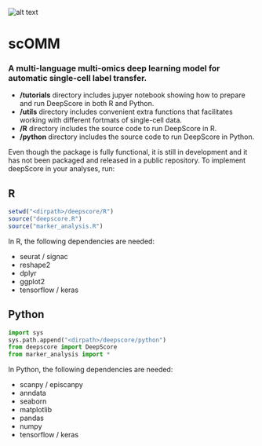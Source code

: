 ![alt text](https://github.com/mereulab/scOMM/blob/master/scOMM_logo1.png?raw=true)

# scOMM
### A multi-language multi-omics deep learning model for automatic single-cell label transfer.

- **/tutorials** directory includes jupyer notebook showing how to prepare and run DeepScore in both R and Python.
- **/utils** directory includes convenient extra functions that facilitates working with different fortmats of single-cell data.
- **/R** directory includes the source code to run DeepScore in R.
- **/python** directory includes the source code to run DeepScore in Python.

Even though the package is fully functional, it is still in development and it has not been packaged and released in a public repository. 
To implement deepScore in your analyses, run:

## R

```R
setwd("<dirpath>/deepscore/R")
source("deepscore.R")
source("marker_analysis.R")
```

In R, the following dependencies are needed:
- seurat / signac
- reshape2
- dplyr
- ggplot2
- tensorflow / keras

## Python

```Python
import sys
sys.path.append("<dirpath>/deepscore/python")
from deepscore import DeepScore
from marker_analysis import *
```

In Python, the following dependencies are needed:
- scanpy / episcanpy
- anndata
- seaborn
- matplotlib
- pandas
- numpy
- tensorflow / keras
